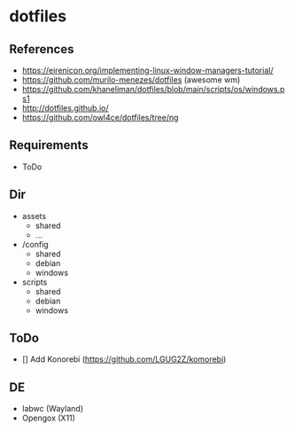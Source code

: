 # dotfiles

## References
 - https://eirenicon.org/implementing-linux-window-managers-tutorial/
 - https://github.com/murilo-menezes/dotfiles (awesome wm)
 - https://github.com/khaneliman/dotfiles/blob/main/scripts/os/windows.ps1
 - http://dotfiles.github.io/
 - https://github.com/owl4ce/dotfiles/tree/ng

## Requirements 
  - ToDo

## Dir
  - assets
    - shared
    - ...
  - /config
    - shared
    - debian
    - windows
  - scripts
    - shared
    - debian
    - windows

## ToDo
  - [] Add Konorebi (https://github.com/LGUG2Z/komorebi)

## DE 
  - labwc (Wayland)
  - Opengox (X11)
